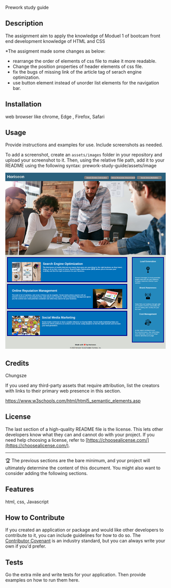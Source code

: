 Prework study guide

## Description

The assignment aim to apply the knowledge of Moduel 1 of bootcam front end development knowledge of HTML and CSS
 

*The assigment made some changes as below:
* rearrange the order of elements of css file to make it more readable.
* Change the position properties of header elements of css file.
* fix the bugs of missing link of the article tag of serach engine optimization.
* use button element instead of unorder list elements for the navigation bar.




## Installation

web browser like chrome, Edge , Firefox, Safari


## Usage

Provide instructions and examples for use. Include screenshots as needed.

To add a screenshot, create an `assets/images` folder in your repository and upload your screenshot to it. Then, using the relative file path, add it to your README using the following syntax:
prework-study-guide/assets/image

![screen shot of the html](/screenshot/screen1.png)

## Credits

Chungsze

If you used any third-party assets that require attribution, list the creators with links to their primary web presence in this section.

https://www.w3schools.com/html/html5_semantic_elements.asp

## License

The last section of a high-quality README file is the license. This lets other developers know what they can and cannot do with your project. If you need help choosing a license, refer to [https://choosealicense.com/](https://choosealicense.com/).

---

🏆 The previous sections are the bare minimum, and your project will ultimately determine the content of this document. You might also want to consider adding the following sections.



## Features

html, css,  Javascript

## How to Contribute

If you created an application or package and would like other developers to contribute to it, you can include guidelines for how to do so. The [Contributor Covenant](https://www.contributor-covenant.org/) is an industry standard, but you can always write your own if you'd prefer.

## Tests

Go the extra mile and write tests for your application. Then provide examples on how to run them here.